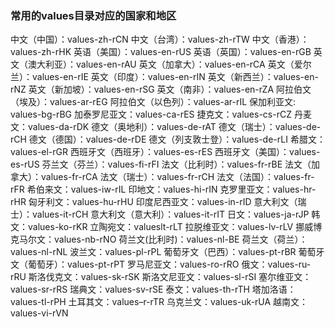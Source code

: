 ### 常用的values目录对应的国家和地区
中文（中国）：values-zh-rCN
中文（台湾）：values-zh-rTW
中文（香港）：values-zh-rHK
英语（美国）：values-en-rUS
英语（英国）：values-en-rGB
英文（澳大利亚）：values-en-rAU
英文（加拿大）：values-en-rCA
英文（爱尔兰）：values-en-rIE
英文（印度）：values-en-rIN
英文（新西兰）：values-en-rNZ
英文（新加坡）：values-en-rSG
英文（南非）：values-en-rZA
阿拉伯文（埃及）：values-ar-rEG
阿拉伯文（以色列）：values-ar-rIL
保加利亚文: values-bg-rBG
加泰罗尼亚文：values-ca-rES
捷克文：values-cs-rCZ
丹麦文：values-da-rDK
德文（奥地利）：values-de-rAT
德文（瑞士）：values-de-rCH
德文（德国）：values-de-rDE
德文（列支敦士登）：values-de-rLI
希腊文：values-el-rGR
西班牙文（西班牙）：values-es-rES
西班牙文（美国）：values-es-rUS
芬兰文（芬兰）：values-fi-rFI
法文（比利时）：values-fr-rBE
法文（加拿大）：values-fr-rCA
法文（瑞士）：values-fr-rCH
法文（法国）：values-fr-rFR
希伯来文：values-iw-rIL
印地文：values-hi-rIN
克罗里亚文：values-hr-rHR
匈牙利文：values-hu-rHU
印度尼西亚文：values-in-rID
意大利文（瑞士）：values-it-rCH
意大利文（意大利）：values-it-rIT
日文：values-ja-rJP
韩文：values-ko-rKR
立陶宛文：valueslt-rLT
拉脱维亚文：values-lv-rLV
挪威博克马尔文：values-nb-rNO
荷兰文(比利时)：values-nl-BE
荷兰文（荷兰）：values-nl-rNL
波兰文：values-pl-rPL
葡萄牙文（巴西）：values-pt-rBR
葡萄牙文（葡萄牙）：values-pt-rPT
罗马尼亚文：values-ro-rRO
俄文：values-ru-rRU
斯洛伐克文：values-sk-rSK
斯洛文尼亚文：values-sl-rSI
塞尔维亚文：values-sr-rRS
瑞典文：values-sv-rSE
泰文：values-th-rTH
塔加洛语：values-tl-rPH
土耳其文：values–r-rTR
乌克兰文：values-uk-rUA
越南文：values-vi-rVN